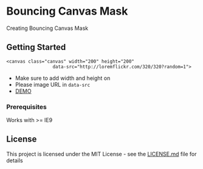 # Bouncing Canvas Mask

Creating Bouncing Canvas Mask

## Getting Started

```
<canvas class="canvas" width="200" height="200"
                 data-src="http://loremflickr.com/320/320?random=1">
```

- Make sure to add width and height on <canvas>
- Please image URL in `data-src`
- [DEMO](https://stoneshower.github.io/bouncingmask/ "DEMO")

### Prerequisites

Works with >= IE9

## License

This project is licensed under the MIT License - see the [LICENSE.md](LICENSE.md) file for details

